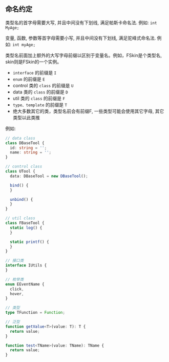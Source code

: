 ## 命名约定

类型名的首字母需要大写, 并且中间没有下划线, 满足帕斯卡命名法. 例如: `int MyAge;`

变量, 函数, 参数等首字母需要小写, 并且中间没有下划线, 满足驼峰式命名法. 例如: `int myAge;`

类型名前面加上额外的大写字母前缀以区别于变量名。例如，FSkin是个类型名, skin则是FSkin的一个实例。

+ `interface` 的前缀是 `I`
+ `enum` 的前缀是 `E`
+ control 类的 `class` 的前缀是 `U`
+ data 类的 `class` 的前缀是 `D`
+ util 类的 `class` 的前缀是 `F`
+ `type、template` 的前缀是 `T`
+ 绝大多数其它的类，类型名前会有前缀F, 一些类型可能会使用其它字母, 其它类型以此类推

例如:

```ts
// data class
class DBaseTool {
  id: string = '';
  name: string = '';
}

// control class
class UTool {
  data: DBaseTool = new DBaseTool();

  bind() {
  }

  unbind() {
  }
}

// util class
class FBaseTool {
  static log() {
  }

  static printf() {
  }
}

// 接口类
interface IUtils {
}

// 枚举类
enum EEventName {
  click,
  hover,
}

// 类型
type TFunction = Function;

// 泛型
function getValue<T>(value: T): T {
  return value;
}

function test<TName>(value: TName): TName {
  return value;
}
```
